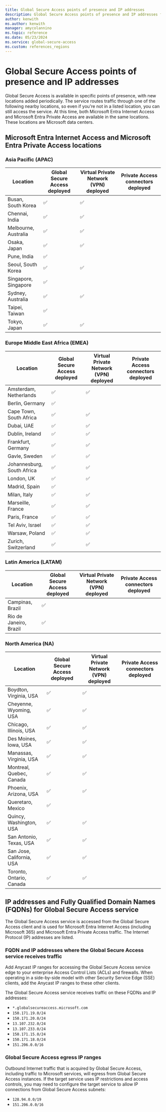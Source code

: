 ```yaml
---
title: Global Secure Access points of presence and IP addresses
description: Global Secure Access points of presence and IP addresses for Microsoft Entra Internet Access and Microsoft Entra Private Access.
author: kenwith
ms.author: kenwith
manager: amycolannino
ms.topic: reference
ms.date: 05/23/2024
ms.service: global-secure-access
ms.custom: references_regions
---
```

# Global Secure Access points of presence and IP addresses

Global Secure Access is available in specific points of presence, with new locations added periodically. The service routes traffic through one of the following nearby locations, so even if you're not in a listed location, you can still access the service. At this time, both Microsoft Entra Internet Access and Microsoft Entra Private Access are available in the same locations. These locations are Microsoft data centers.

## Microsoft Entra Internet Access and Microsoft Entra Private Access locations

### Asia Pacific (APAC)
|Location | Global Secure Access deployed|Virtual Private Network (VPN) deployed|Private Access connectors deployed|
|         ---                      |      ---               |         ---             |       ---          |
|Busan, South Korea          |          ✅                    |       ✅                               |                                  |
|Chennai, India              |          ✅                  |         ✅                             |                                  |
|Melbourne, Australia        |          ✅                |           ✅                           |                                  |
|Osaka, Japan                |          ✅              |             ✅                         |                                  |
|Pune, India                 |          ✅            |                                      |                                  |
|Seoul, South Korea          |          ✅          |               ✅                       |                                  |
|Singapore, Singapore        |          ✅        |                                      |                                  |
|Sydney, Australia           |          ✅                          |                 ✅                     |                                  |
|Taipei, Taiwan              |          ✅                        |                                      |                                  |
|Tokyo, Japan                |          ✅                      |                   ✅                   |                                  |

### Europe Middle East Africa (EMEA)
| Location| Global Secure Access deployed|Virtual Private Network (VPN) deployed|Private Access connectors deployed|
|         ---                      |      ---               |         ---             |       ---          |
|Amsterdam, Netherlands                |✅                              |    ✅                                  |                                  |
|Berlin, Germany                       |  ✅                            |                                      |                                  |
|Cape Town, South Africa               |    ✅                          |      ✅                                |                                  |
|Dubai, UAE                            |      ✅                        |        ✅                              |                                  |
|Dublin, Ireland                       |        ✅                      |          ✅                            |                                  |
|Frankfurt, Germany                    |          ✅                    |            ✅                          |                                  |
|Gavle, Sweden                         |            ✅                  |              ✅                        |                                  |
|Johannesburg, South Africa            |              ✅                |                ✅                      |                                  |
|London, UK                            |                ✅              |                  ✅                    |                                  |
|Madrid, Spain                         |                  ✅            |                                      |                                  |
|Milan, Italy                          |                    ✅          |                    ✅                  |                                  |
|Marseille, France                     |                      ✅        |      ✅                                |                                  |
|Paris, France                         |                        ✅      |        ✅                              |                                  |
|Tel Aviv, Israel                      |                          ✅    |          ✅                            |                                  |
|Warsaw, Poland                        |                            ✅  |            ✅                          |                                  |
|Zurich, Switzerland                   |                  ✅            |              ✅                        |                                  |

### Latin America (LATAM)
| Location | Global Secure Access deployed|Virtual Private Network (VPN) deployed|Private Access connectors deployed|
|         ---                      |      ---               |         ---             |       ---          |
|Campinas, Brazil             |  ✅                            |                                      |                                  |
|Rio de Janeiro, Brazil       |    ✅                          |                                      |                                  |

### North America (NA)
| Location| Global Secure Access deployed|Virtual Private Network (VPN) deployed|Private Access connectors deployed|
|         ---                      |      ---               |         ---             |       ---          |
|Boydton, Virginia, USA      |       ✅                       |         ✅                             |                                  |
|Cheyenne, Wyoming, USA      |         ✅                     |        ✅                              |                                  |
|Chicago, Illinois, USA      |           ✅                   |          ✅                            |                                  |
|Des Moines, Iowa, USA      |              ✅                |             ✅                         |                                  |
|Manassas, Virginia, USA      |      ✅                        |             ✅                         |                                  |
|Montreal, Quebec, Canada      |       ✅                       |              ✅                        |                                  |
|Phoenix, Arizona, USA      |            ✅                  |                   ✅                   |                                  |
|Queretaro, Mexico      |                  ✅            |                                      |                                  |
|Quincy, Washington, USA      |              ✅                |                   ✅                   |                                  |
|San Antonio, Texas, USA      |                ✅              |                     ✅                 |                                  |
|San Jose, California, USA      |                ✅              |                     ✅                 |                                  |
|Toronto, Ontario, Canada      |                   ✅           |                        ✅              |                                  |


## IP addresses and Fully Qualified Domain Names (FQDNs) for Global Secure Access service
The Global Secure Access service is accessed from the Global Secure Access client and is used for Microsoft Entra Internet Access (including Microsoft 365) and Microsoft Entra Private Access traffic. The Internet Protocol (IP) addresses are listed.

### FQDN and IP addresses where the Global Secure Access service receives traffic
Add Anycast IP ranges for accessing the Global Secure Access service edge to your enterprise Access Control Lists (ACLs) and firewalls. When operating in a side-by-side model with other Security Service Edge (SSE) clients, add the Anycast IP ranges to these other clients.
 
The Global Secure Access service receives traffic on these FQDNs and IP addresses:
- `*.globalsecureaccess.microsoft.com`
- `150.171.19.0/24`
- `150.171.20.0/24`
- `13.107.232.0/24`
- `13.107.233.0/24`
- `150.171.15.0/24`
- `150.171.18.0/24`
- `151.206.0.0/16`
 
### Global Secure Access egress IP ranges
Outbound Internet traffic that is acquired by Global Secure Access, including traffic to Microsoft services, will egress from Global Secure Access instances. If the target service uses IP restrictions and access controls, you may need to configure the target service to allow IP connections from Global Secure Access subnets:

- `128.94.0.0/19`
- `151.206.0.0/16`
